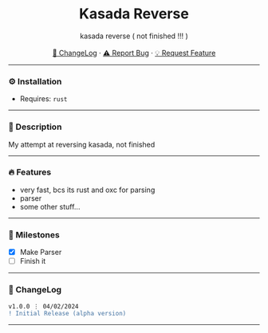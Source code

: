 <div align="center">
  <h1 align="center">Kasada Reverse</h1>
  <p align="center">
    kasada reverse ( not finished !!! )
    <br />
    <br />
    <a href="https://github.com/mciem/kasada#-changelog">📜 ChangeLog</a>
    ·
    <a href="https://github.com/mciem/kasada/issues">⚠️ Report Bug</a>
    ·
    <a href="https://github.com/mciem/kasada/issues">💡 Request Feature</a>
  </p>
</div>

---


### ⚙️ Installation

- Requires: `rust`

---

### 📝 Description

My attempt at reversing kasada, not finished

---

### 🔥 Features

- very fast, bcs its rust and oxc for parsing
- parser
- some other stuff...

---

### 🚀 Milestones

- [X] Make Parser
- [ ] Finish it

---

### 📜 ChangeLog

```diff
v1.0.0 ⋮ 04/02/2024
! Initial Release (alpha version)
```

---
